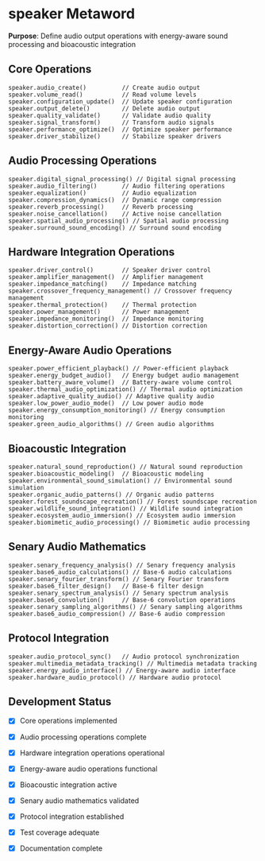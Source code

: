 # speaker Metaword

**Purpose**: Define audio output operations with energy-aware sound processing and bioacoustic integration

## Core Operations

```hyphos
speaker.audio_create()          // Create audio output
speaker.volume_read()           // Read volume levels
speaker.configuration_update()  // Update speaker configuration
speaker.output_delete()         // Delete audio output
speaker.quality_validate()      // Validate audio quality
speaker.signal_transform()      // Transform audio signals
speaker.performance_optimize()  // Optimize speaker performance
speaker.driver_stabilize()      // Stabilize speaker drivers
```

## Audio Processing Operations

```hyphos
speaker.digital_signal_processing() // Digital signal processing
speaker.audio_filtering()       // Audio filtering operations
speaker.equalization()          // Audio equalization
speaker.compression_dynamics()  // Dynamic range compression
speaker.reverb_processing()     // Reverb processing
speaker.noise_cancellation()    // Active noise cancellation
speaker.spatial_audio_processing() // Spatial audio processing
speaker.surround_sound_encoding() // Surround sound encoding
```

## Hardware Integration Operations

```hyphos
speaker.driver_control()        // Speaker driver control
speaker.amplifier_management()  // Amplifier management
speaker.impedance_matching()    // Impedance matching
speaker.crossover_frequency_management() // Crossover frequency management
speaker.thermal_protection()    // Thermal protection
speaker.power_management()      // Power management
speaker.impedance_monitoring()  // Impedance monitoring
speaker.distortion_correction() // Distortion correction
```

## Energy-Aware Audio Operations

```hyphos
speaker.power_efficient_playback() // Power-efficient playback
speaker.energy_budget_audio()   // Energy budget audio management
speaker.battery_aware_volume()  // Battery-aware volume control
speaker.thermal_audio_optimization() // Thermal audio optimization
speaker.adaptive_quality_audio() // Adaptive quality audio
speaker.low_power_audio_mode()  // Low power audio mode
speaker.energy_consumption_monitoring() // Energy consumption monitoring
speaker.green_audio_algorithms() // Green audio algorithms
```

## Bioacoustic Integration

```hyphos
speaker.natural_sound_reproduction() // Natural sound reproduction
speaker.bioacoustic_modeling()  // Bioacoustic modeling
speaker.environmental_sound_simulation() // Environmental sound simulation
speaker.organic_audio_patterns() // Organic audio patterns
speaker.forest_soundscape_recreation() // Forest soundscape recreation
speaker.wildlife_sound_integration() // Wildlife sound integration
speaker.ecosystem_audio_immersion() // Ecosystem audio immersion
speaker.biomimetic_audio_processing() // Biomimetic audio processing
```

## Senary Audio Mathematics

```hyphos
speaker.senary_frequency_analysis() // Senary frequency analysis
speaker.base6_audio_calculations() // Base-6 audio calculations
speaker.senary_fourier_transform() // Senary Fourier transform
speaker.base6_filter_design()   // Base-6 filter design
speaker.senary_spectrum_analysis() // Senary spectrum analysis
speaker.base6_convolution()     // Base-6 convolution operations
speaker.senary_sampling_algorithms() // Senary sampling algorithms
speaker.base6_audio_compression() // Base-6 audio compression
```

## Protocol Integration

```hyphos
speaker.audio_protocol_sync()   // Audio protocol synchronization
speaker.multimedia_metadata_tracking() // Multimedia metadata tracking
speaker.energy_audio_interface() // Energy-aware audio interface
speaker.hardware_audio_protocol() // Hardware audio protocol
```

## Development Status

- [x] Core operations implemented
- [x] Audio processing operations complete
- [x] Hardware integration operations operational
- [x] Energy-aware audio operations functional
- [x] Bioacoustic integration active
- [x] Senary audio mathematics validated
- [x] Protocol integration established
- [x] Test coverage adequate
- [x] Documentation complete

